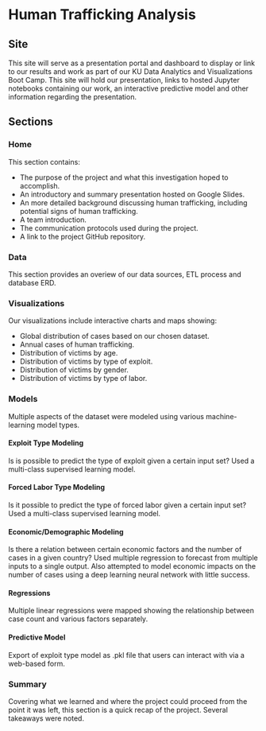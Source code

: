 # Human Trafficking Analysis

## Site
This site will serve as a presentation portal and dashboard to display or link to our results and work as part of our KU Data Analytics and Visualizations Boot Camp. This site will hold our presentation, links to hosted Jupyter notebooks containing our work, an interactive predictive model and other information regarding the presentation.

## Sections

### Home
This section contains:
- The purpose of the project and what this investigation hoped to accomplish.
- An introductory and summary presentation hosted on Google Slides.
- An more detailed background discussing human trafficking, including potential signs of human trafficking.
- A team introduction.
- The communication protocols used during the project.
- A link to the project GitHub repository.

### Data
This section provides an overiew of our data sources, ETL process and database ERD.

### Visualizations
Our visualizations include interactive charts and maps showing:
- Global distribution of cases based on our chosen dataset.
- Annual cases of human trafficking.
- Distribution of victims by age.
- Distribution of victims by type of exploit.
- Distribution of victims by gender.
- Distribution of victims by type of labor.

### Models
Multiple aspects of the dataset were modeled using various machine-learning model types.

#### Exploit Type Modeling
Is is possible to predict the type of exploit given a certain input set? Used a multi-class supervised learning model.

#### Forced Labor Type Modeling
Is it possible to predict the type of forced labor given a certain input set? Used a multi-class supervised learning model.

#### Economic/Demographic Modeling
Is there a relation between certain economic factors and the number of cases in a given country? Used multiple regression to forecast from multiple inputs to a single output. Also attempted to model economic impacts on the number of cases using a deep learning neural network with little success.

#### Regressions
Multiple linear regressions were mapped showing the relationship between case count and various factors separately.

#### Predictive Model
Export of exploit type model as .pkl file that users can interact with via a web-based form.

### Summary
Covering what we learned and where the project could proceed from the point it was left, this section is a quick recap of the project. Several takeaways were noted.